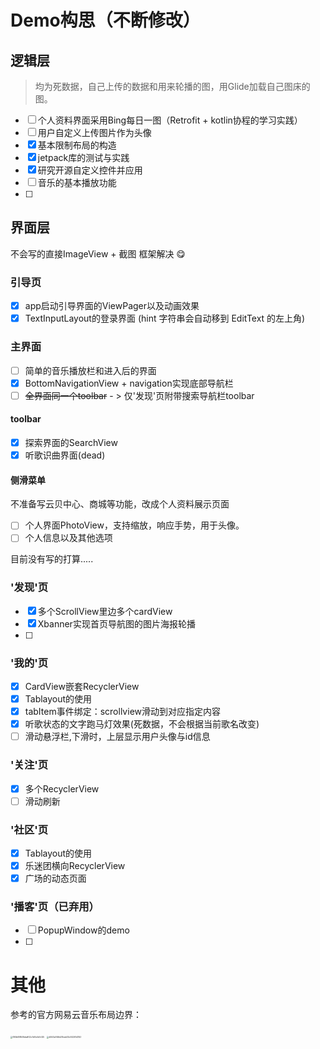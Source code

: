 # Demo构思（不断修改）

## 逻辑层

> 均为死数据，自己上传的数据和用来轮播的图，用Glide加载自己图床的图。

- [ ] 个人资料界面采用Bing每日一图（Retrofit + kotlin协程的学习实践）
- [ ] 用户自定义上传图片作为头像
- [x] 基本限制布局的构造
- [x] jetpack库的测试与实践
- [x] 研究开源自定义控件并应用
- [ ] 音乐的基本播放功能
- [ ] 

## 界面层

不会写的直接ImageView + 截图 框架解决 :yum:

### 引导页

- [x] app启动引导界面的ViewPager以及动画效果
- [x] TextInputLayout的登录界面 (hint 字符串会自动移到 EditText 的左上角)

### 主界面

- [ ] 简单的音乐播放栏和进入后的界面
- [x] BottomNavigationView + navigation实现底部导航栏
- [ ] ~~全界面同一个toolbar~~  - >  仅'发现'页附带搜索导航栏toolbar 

#### toolbar

- [x] 探索界面的SearchView
- [x] 听歌识曲界面(dead)

#### 侧滑菜单

不准备写云贝中心、商城等功能，改成个人资料展示页面

- [ ] 个人界面PhotoView，支持缩放，响应手势，用于头像。
- [ ] 个人信息以及其他选项

目前没有写的打算.....

### '发现'页

- [x] 多个ScrollView里边多个cardView
- [x] Xbanner实现首页导航图的图片海报轮播
- [ ] 

### '我的'页

- [x] CardView嵌套RecyclerView
- [x] Tablayout的使用
- [x] tabItem事件绑定：scrollview滑动到对应指定内容
- [x] 听歌状态的文字跑马灯效果(死数据，不会根据当前歌名改变)
- [ ] 滑动悬浮栏,下滑时，上层显示用户头像与id信息

### '关注'页

- [x] 多个RecyclerView
- [ ] 滑动刷新

### '社区'页

- [x] Tablayout的使用
- [x] 乐迷团横向RecyclerView
- [x] 广场的动态页面

### '播客'页（已弃用）

- [ ] PopupWindow的demo
- [ ] 







# 其他

参考的官方网易云音乐布局边界：

<img src="https://s2.loli.net/2023/10/22/41SiVRDo7z38uJ9.jpg" alt="0160b808508dea9f22c7e65c5b7e325" style="zoom:20%;" />

<img src="https://s2.loli.net/2023/10/22/p3CisIzJgEqMNuY.jpg" alt="d0443a7446d255cdd33c552267d3153" style="zoom:20%;" />